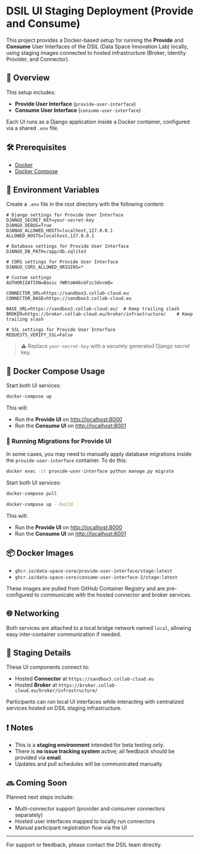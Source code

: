 # DSIL UI Staging Deployment (Provide and Consume)

This project provides a Docker-based setup for running the **Provide** and **Consume** User Interfaces of the DSIL (Data Space Innovation Lab) locally, using staging images connected to hosted infrastructure (Broker, Identity Provider, and Connector).

## 🚀 Overview

This setup includes:
- **Provide User Interface** (`provide-user-interface`)
- **Consume User Interface** (`consume-user-interface`)

Each UI runs as a Django application inside a Docker container, configured via a shared `.env` file.

## 🛠 Prerequisites

- [Docker](https://docs.docker.com/get-docker/)
- [Docker Compose](https://docs.docker.com/compose/install/)

## 🧾 Environment Variables

Create a `.env` file in the root directory with the following content:

```env
# Django settings for Provide User Interface
DJANGO_SECRET_KEY=your-secret-key
DJANGO_DEBUG=True
DJANGO_ALLOWED_HOSTS=localhost,127.0.0.1
ALLOWED_HOSTS=localhost,127.0.0.1

# Database settings for Provide User Interface
DJANGO_DB_PATH=/app/db.sqlite3

# CORS settings for Provide User Interface
DJANGO_CORS_ALLOWED_ORIGINS=*

# Custom settings
AUTHORIZATION=Basic YWRtaW46cGFzc3dvcmQ=

CONNECTOR_URL=https://sandbox3.collab-cloud.eu
CONNECTOR_BASE=https://sandbox3.collab-cloud.eu

BASE_URL=https://sandbox3.collab-cloud.eu/  # Keep trailing slash
BROKER=https://broker.collab-cloud.eu/broker/infrastructure/    # Keep trailing slash

# SSL settings for Provide User Interface
REQUESTS_VERIFY_SSL=False
```

> ⚠️ Replace `your-secret-key` with a securely generated Django secret key.

## 🐳 Docker Compose Usage

Start both UI services:

```bash
docker-compose up
```

This will:
- Run the **Provide UI** on [http://localhost:8000](http://localhost:8000)
- Run the **Consume UI** on [http://localhost:8001](http://localhost:8001)

### 🔧 Running Migrations for Provide UI

In some cases, you may need to manually apply database migrations inside the `provide-user-interface` container. To do this:

```bash
docker exec -it provide-user-interface python manage.py migrate
```


Start both UI services:

```bash
docker-compose pull

docker-compose up --build
```

This will:
- Run the **Provide UI** on [http://localhost:8000](http://localhost:8000)
- Run the **Consume UI** on [http://localhost:8001](http://localhost:8001)

## 📦 Docker Images

- `ghcr.io/data-space-core/provide-user-interface/stage:latest`
- `ghcr.io/data-space-core/consume-user-interface-2/stage:latest`

These images are pulled from GitHub Container Registry and are pre-configured to communicate with the hosted connector and broker services.

## 🌐 Networking

Both services are attached to a local bridge network named `local`, allowing easy inter-container communication if needed.

## 🧪 Staging Details

These UI components connect to:
- Hosted **Connector** at `https://sandbox3.collab-cloud.eu`
- Hosted **Broker** at `https://broker.collab-cloud.eu/broker/infrastructure/`

Participants can run local UI interfaces while interacting with centralized services hosted on DSIL staging infrastructure.

## ❗ Notes

- This is a **staging environment** intended for beta testing only.
- There is **no issue tracking system** active; all feedback should be provided via **email**.
- Updates and pull schedules will be communicated manually.

## 🔜 Coming Soon

Planned next steps include:
- Multi-connector support (provider and consumer connectors separately)
- Hosted user interfaces mapped to locally run connectors
- Manual participant registration flow via the UI

---

For support or feedback, please contact the DSIL team directly.
